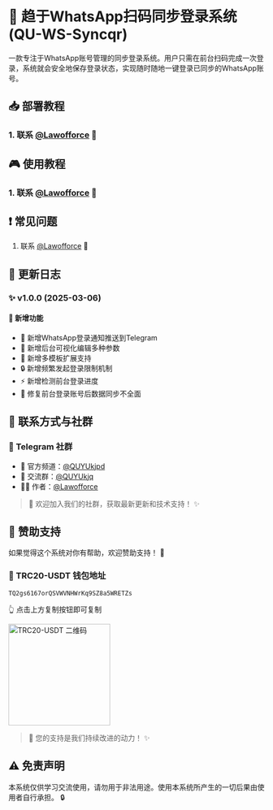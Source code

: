 # 🚀 趋于WhatsApp扫码同步登录系统 (QU-WS-Syncqr)

一款专注于WhatsApp账号管理的同步登录系统。用户只需在前台扫码完成一次登录，系统就会安全地保存登录状态，实现随时随地一键登录已同步的WhatsApp账号。

## 📥 部署教程
### 1. 联系 [@Lawofforce](https://t.me/Lawofforce) 🔧

## 🎮 使用教程
### 1. 联系 [@Lawofforce](https://t.me/Lawofforce) 📱

## ❗ 常见问题
1. 联系 [@Lawofforce](https://t.me/Lawofforce) 💬

## 📝 更新日志

### ✨ v1.0.0 (2025-03-06)
#### 🌟 新增功能
- 🔔 新增WhatsApp登录通知推送到Telegram
- 🧩 新增后台可视化编辑多种参数
- 💬 新增多模板扩展支持
- 🔒 新增频繁发起登录限制机制
- ⚡ 新增检测前台登录进度
- 📲 修复前台登录账号后数据同步不全面

## 🤝 联系方式与社群

### 📱 Telegram 社群
- 📢 官方频道：[@QUYUkjpd](https://t.me/QUYUkjpd)
- 👥 交流群：[@QUYUkjq](https://t.me/QUYUkjq)
- 👨‍💻 作者：[@Lawofforce](https://t.me/Lawofforce)

> 💫 欢迎加入我们的社群，获取最新更新和技术支持！ ✨

## 💝 赞助支持

如果觉得这个系统对你有帮助，欢迎赞助支持！ 🙏

### 💎 TRC20-USDT 钱包地址
```
TQ2gs6167orQSVWVNHWrKq9SZ8a5WRETZs

```
👆 点击上方复制按钮即可复制

<img src="https://api.qrserver.com/v1/create-qr-code/?size=200x200&data=TQ2gs6167orQSVWVNHWrKq9SZ8a5WRETZs" alt="TRC20-USDT 二维码" width="200"/>

> 🌟 您的支持是我们持续改进的动力！ ✨

## ⚠️ 免责声明
本系统仅供学习交流使用，请勿用于非法用途。使用本系统所产生的一切后果由使用者自行承担。 🔒
